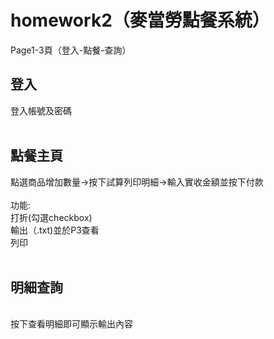 # homework2（麥當勞點餐系統）
<p>Page1-3頁（登入-點餐-查詢）</p>
<h3>
<h2>登入</h2><summary>登入帳號及密碼</summary><br>
<h2>點餐主頁</h2><summary>點選商品增加數量->按下試算列印明細->輸入實收金額並按下付款</summary><br>
<summary>功能:<br>
打折(勾選checkbox)<br>
輸出（.txt)並於P3查看<br>
列印<br></summary><br>
<h2>明細查詢</h2><br>
<summary>按下查看明細即可顯示輸出內容</summary></h3>
